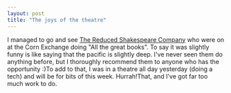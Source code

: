 ```yaml
---
layout: post
title: "The joys of the theatre"
---
```

I managed to go and see [The Reduced Shakespeare Company][1] who were on at
the Corn Exchange doing "All the great books". To say it was slightly funny is
like saying that the pacific is slightly deep. I've never seen them do
anything before, but I thoroughly recommend them to anyone who has the
opportunity :)To add to that, I was in a theatre all day yesterday (doing a
tech) and will be for bits of this week. Hurrah!That, and I've got far too
much work to do.

   [1]: http://www.reducedshakespeare.co.uk/
